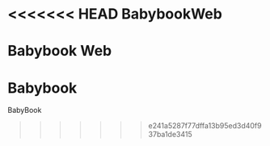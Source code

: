 <<<<<<< HEAD
BabybookWeb
===========

Babybook Web
=======
Babybook
========

BabyBook
>>>>>>> e241a5287f77dffa13b95ed3d40f937ba1de3415
